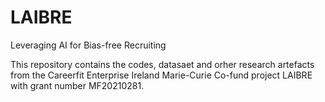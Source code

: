 # LAIBRE
Leveraging AI for Bias-free Recruiting

This repository contains the codes, datasaet and orher research artefacts from the Careerfit Enterprise Ireland Marie-Curie Co-fund project LAIBRE with grant number MF20210281.
